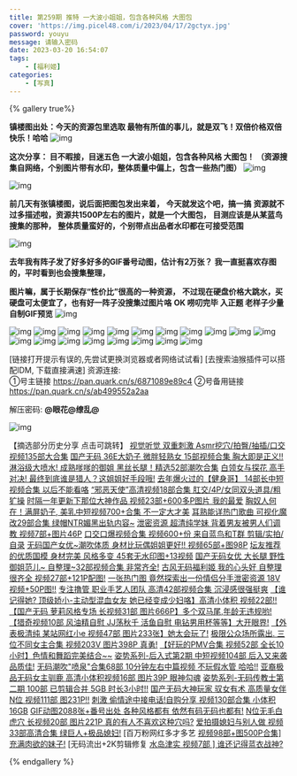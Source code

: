 ```yaml
---
title: 第259期 推特 一大波小姐姐，包含各种风格 大图包 
cover: 'https://img.picel48.com/i/2023/04/17/2gctyx.jpg'
password: youyu
message: 请输入密码
date: 2023-03-20 16:54:07
tags:
	- [福利姬]
categories:
	- [写真]
---
```


{% gallery true%}

**镇楼图出处：今天的资源包里选取
最物有所值的事儿，就是双飞！双倍价格双倍快乐！哈哈**
![img](https://img.picel48.com/i/2023/01/03/f9a0an.gif)

**这次分享： 目不暇接，目迷五色 一大波小姐姐，包含各种风格 大图包！
（资源搜集自网络，个别图片带有水印，整体质量中偏上，包含一些热门图）**
![img](https://img.picel48.com/i/2023/01/03/f9a0an.gif)

![img](https://img.picel48.com/i/2023/04/17/2gd2na.jpg)

**前几天有张镇楼图，说后面把图包发出来着，**
**今天就发这个吧，搞一搞**
**资源就不过多描述啦，资源共1500P左右的图片，就是一个大图包，**
**目测应该是从某蓝鸟搜集的那种，**
**整体质量蛮好的，个别带点出品者水印都在可接受范围**

![img](https://img.picel48.com/i/2023/04/17/2gckcj.jpg)

**去年我有阵子发了好多好多的GIF番号动图，估计有2万张？**
**我一直挺喜欢存图的，平时看到也会搜集整理，**

**图片嘛，属于长期保存“性价比”很高的一种资源，**
**不过现在硬盘价格大跳水，买硬盘可太便宜了，也有好一阵子没搜集过图片咯**
**OK 唠叨完毕 入正题 老样子少量自制GIF预览**
![img](https://img.picel48.com/i/2023/01/03/f9a0an.gif)

![img](https://img.picel48.com/i/2023/04/17/2hxemb.jpg)
![img](https://img.picel48.com/i/2023/04/17/2hy2za.jpg)
![img](https://img.picel48.com/i/2023/04/17/2hyqy4.jpg)
![img](https://img.picel48.com/i/2023/04/17/2hz81x.jpg)
![img](https://img.picel48.com/i/2023/04/17/ozwwlc.jpg)
![img](https://img.picel48.com/i/2023/04/17/2i0atc.jpg)
![img](https://img.picel48.com/i/2023/04/17/2i0x10.jpg)
![img](https://img.picel48.com/i/2023/04/17/2i1f5z.jpg)
![img](https://img.picel48.com/i/2023/04/17/2i227j.jpg)
![img](https://img.picel48.com/i/2023/04/17/2i2jdz.jpg)
![img](https://img.picel48.com/i/2023/04/17/2i37jh.jpg)
![img](https://img.picel48.com/i/2023/04/17/2i3mbe.jpg)
![img](https://img.picel48.com/i/2023/04/17/2i4d96.jpg)
![img](https://img.picel48.com/i/2023/04/17/2i4xi3.jpg)
![img](https://img.picel48.com/i/2023/04/17/2i5qav.jpg)
![img](https://img.picel48.com/i/2023/04/17/2i6nt0.jpg)
![img](https://img.picel48.com/i/2023/04/17/2i7o9i.jpg)
![img](https://img.picel48.com/i/2023/04/17/2i8vta.jpg)
![img](https://img.picel48.com/i/2023/01/03/f9a0an.gif)

[链接打开提示有误的,先尝试更换浏览器或者网络试试看]
[去搜索油猴插件可以搭配IDM, 下载直接满速]
资源连接:  
①号主链接 https://pan.quark.cn/s/6871089e89c4
②号备用链接 https://pan.quark.cn/s/ab499552a2aa

解压密码:  **@眼花@缭乱@**

![img](https://img.picel48.com/i/2023/01/03/f9a0an.gif)

【摘选部分历史分享 点击可跳转】
[视觉听觉 双重刺激 Asmr挖穴/拍臀/抽插/口交 视频135部大合集](https://hjd2048.com/2048/read.php?tid-9677734.html)
[国产无码 36E大奶子 微胖轻熟女 15部视频合集 胸大即是正义!!](https://hjd2048.com/2048/read.php?tid-9674526.html)
[淋浴级大喷水! 成熟嗲嗲的御姐 黑丝长腿！精选52部潮吹合集](https://hjd2048.com/2048/read.php?tid-9672237.html)
[白领女与探花 高手对决! 最终到底谁是猎人？这姐姐好手段哦!](https://hjd2048.com/2048/read.php?tid-9667150.html)
[去年爆火过的【健身哥】 14部长中短视频合集 以后不能看咯](https://hjd2048.com/2048/read.php?tid-9450474.html)
[“邪恶天使”高清视频18部合集 肛交/4P/女同双头道具/粗犷操](https://hjd2048.com/2048/read.php?tid-9447047.html)
[时隔一年更新下那位大神作品 视频23部+600多P图片 我的最爱](https://hjd2048.com/2048/read.php?tid-9442444.html)
[胸奴人何在！满屏奶子, 美乳中短视频700+合集 不一定大才美](https://hjd2048.com/2048/read.php?tid-9437560.html)
[耳熟能详热门歌曲 可视化魔改29部合集 绿帽NTR媚黑出轨内容~](https://hjd2048.com/2048/read.php?tid-9431986.html)
[泄密资源 超清纯学妹 背着男友被男人们调教 视频7部+图片46P](https://hjd2048.com/2048/read.php?tid-9427853.html)
[口交口爆视频合集 视频600+份 来自蓝鸟和T群 剪辑/实拍/自录](https://hjd2048.com/2048/read.php?tid-9423989.html)
[无码国产女优~潮吹体质 身材比玩偶姐姐更好!! 视频65部+图98P](https://hjd2048.com/2048/read.php?tid-9415121.html)
[坛友推荐的优质国模 身材完美 风格多变 45套无水印图+13视频](https://hjd2048.com/2048/read.php?tid-9405331.html)
[国产无码女优 大长腿 野性御姐范儿~ 自整理~32部视频合集 非常齐全!](https://hjd2048.com/2048/read.php?tid-9394114.html)
[古风无码福利姬 我的心头好 自整理很齐全 视频27部+121P配图!](https://hjd2048.com/2048/read.php?tid-9388633.html)
[一张热门图 竟然探索出一份情侣分手泄密资源 18V视频+50P图!!](https://hjd2048.com/2048/read.php?tid-9385452.html)
[专注撸管 职业手艺人团队 高清42部视频合集 沉浸感很强挺爽](https://hjd2048.com/2048/read.php?tid-9382197.html)
[【谁记得她? 顶级娇小-主动型混血女友 她已经变成少妇咯】高清小体积 视频22部!!](https://hjd2048.com/2048/read.php?tid-9182117.html)
[【国产无码 萝莉风格专场 长视频31部 图片666P】多个双马尾,年龄无违规哟!](https://hjd2048.com/2048/read.php?tid-9156665.html)
[【猎奇视频10部 风油精自慰 JJ荡秋千 活鱼自慰 电钻男用杯等等】大开眼界!](https://hjd2048.com/2048/read.php?tid-9147235.html)
[【外表极清纯 某站网红小e 视频47部 图片233张】她太会玩了!](https://hjd2048.com/2048/read.php?tid-9126339.html)
[极限公众场所露出. 三位不同女主合集 视频203V 图片398P 真勇!](https://hjd2048.com/2048/read.php?tid-9106197.html)
[【好玩的PMV合集 视频52部 全长10小时】色情和舞蹈完美结合~~](https://hjd2048.com/2048/read.php?tid-9097058.html)
[姿势系列-后入式第2期 中短视频104部 后入又来袭 品质佳!](https://hjd2048.com/2048/read.php?tid-9051499.html)
[无码潮吹"喷泉"合集68部 10分钟左右中篇视频 不玩假水管 哈哈!!](https://hjd2048.com/2048/read.php?tid-9011235.html)
[亚裔极品无码女主驯鹿 高清小体积视频16部 图片39P 眼神勾魂](https://hjd2048.com/2048/read.php?tid-9000800.html)
[姿势系列-无码传教士第二期 100部 已剪辑合并 5GB 时长3小时!!](https://hjd2048.com/2048/read.php?tid-8982643.html)
[国产无码大神玩家 驭女有术 高质量女伴N位 视频111部 图231P!!](https://hjd2048.com/2048/read.php?tid-8976389.html)
[刺激 偷情途中接电话!自购分享 视频130部合集 小体积 16GB](https://hjd2048.com/2048/read.php?tid-8959557.html)
[GIF动图2088张+番号出处 各种风格都有 依然有码无码也都有!](https://hjd2048.com/2048/read.php?tid-8949915.html)
[N位无毛白虎穴 长视频20部 图片221P 真的有人不喜欢这种穴吗?](https://hjd2048.com/2048/read.php?tid-8938739.html)
[爱拍摄媳妇与别人做 视频33部高清合集 绿巨人+极品媳妇!](https://hjd2048.com/2048/read.php?tid-8913709.html)
[百万粉网红多才多艺 [视频98部+图500P合集\] 充满肉欲的妹子!](https://hjd2048.com/2048/read.php?tid-8900745.html)
[无码流出+2K剪辑修复 [水岛津实 视频7部 \] 谁还记得蓝衣战神?](https://hjd2048.com/2048/read.php?tid-8892057.html)

{% endgallery %}